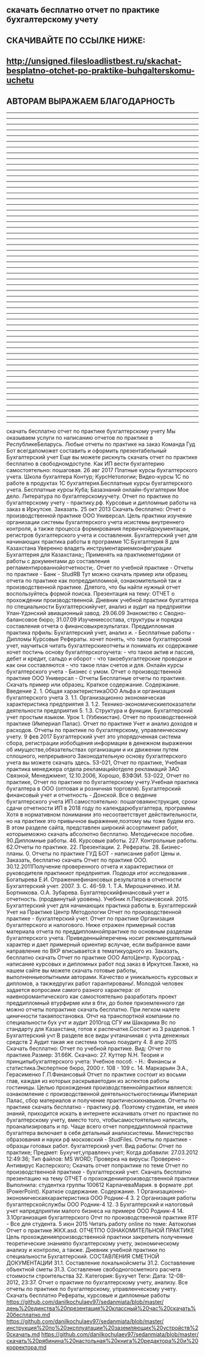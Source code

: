 скачать бесплатно отчет по практике бухгалтерскому учету
--------------------------------------------------
СКАЧИВАЙТЕ ПО ССЫЛКЕ НИЖЕ:
--------------------------------------------------
http://unsigned.filesloadlistbest.ru/skachat-besplatno-otchet-po-praktike-buhgalterskomu-uchetu
--------------------------------------------------
АВТОРАМ ВЫРАЖАЕМ БЛАГОДАРНОСТЬ
--------------------------------------------------
--------------------------------------------------
--------------------------------------------------
--------------------------------------------------
--------------------------------------------------
--------------------------------------------------
--------------------------------------------------
--------------------------------------------------
--------------------------------------------------
--------------------------------------------------
--------------------------------------------------
--------------------------------------------------
--------------------------------------------------
--------------------------------------------------
--------------------------------------------------
--------------------------------------------------
--------------------------------------------------
--------------------------------------------------
--------------------------------------------------
--------------------------------------------------
--------------------------------------------------
--------------------------------------------------
--------------------------------------------------
--------------------------------------------------
--------------------------------------------------
--------------------------------------------------
--------------------------------------------------
--------------------------------------------------
--------------------------------------------------
--------------------------------------------------
--------------------------------------------------
--------------------------------------------------
--------------------------------------------------
--------------------------------------------------
--------------------------------------------------
--------------------------------------------------
--------------------------------------------------
--------------------------------------------------
--------------------------------------------------
--------------------------------------------------
--------------------------------------------------
--------------------------------------------------
--------------------------------------------------
--------------------------------------------------
--------------------------------------------------
--------------------------------------------------
--------------------------------------------------
--------------------------------------------------
--------------------------------------------------
--------------------------------------------------
--------------------------------------------------
--------------------------------------------------
--------------------------------------------------
--------------------------------------------------
--------------------------------------------------
--------------------------------------------------
скачать бесплатно отчет по практике бухгалтерскому учету Мы оказываем услуги по написанию отчетов по практике в РеспубликеБеларусь. Любые отчеты по практике на заказ Команда Гуд Бот всегдапоможет составить и оформить презентабельный  Бухгалтерский учет Еще вы можете рискнуть скачать отчет по практике бесплатно в свободномдоступе. Как ИП вести бухгалтерию самостоятельно: пошаговая. 26 авг 2017  Платные курсы бухгалтерского учета. Школа бухгалтера Контур; КурсНетологии; Видео-курсы 1C по работе в продуктах 1С бухгалтерия.Бесплатные курсы бухгалтерского учета. Бесплатные курсы Куба; Базазнаний онлайн-бухгалтерии Мое дело. Литература по бухгалтерскомуучету. Отчет по практике по бухгалтерскому учету - практику.рф. Курсовые и дипломные работы на заказ в Иркутске. Заказать. 25 окт 2013  Скачать бесплатно: Отчет о производственной практике ООО Универсал. Цель практики  изучение организации системы бухгалтерского учета исистемы внутреннего контроля, а также процесса формирования первичнойдокументации, регистров бухгалтерского учета и составления. Бухгалтерский учет для начинающих  практика работы в программе 1С:Бухгалтерия 8 для Казахстана  Уверенно владеть инструментариемконфигурации Бухгалтерия для Казахстана;; Применять на практикеметодики от работы с документами до составления регламентированнойотчетности;. Отчет по учебной практике - Отчеты по практике - Банк  - StudRB
Тут можно скачать пример или образец отчета по практике как попреддипломной, ознакомительной так и производственной практике. Длятого, что бы найти нужный отчет воспользуйтесь формой поиска. Презентация на тему: ОТЧЕТ о прохождении производственной. Дневник учебной практики бухгалтера по специальности Бухгалтерскийучет, анализ и аудит на предприятии Улан-Удэнский авиационный завод. 29.06.09 Знакомство с  Сводно-балансовое бюро; 31.07.09 Изучениесостава, структуры и порядка составления отчета о финансовыхрезультатах. Преддипломная практика прфиль: Бухгалтерский учет, анализ и. - Бесплатные работы - Дипломы Курсовые Рефераты. хочет понять, что такое бухгалтерский учет, научиться читать бухгалтерскиеотчеты и понимать их содержание  хочет постичь основу бухгалтерскогоучета: - что такое актив и пассив, дебет и кредит, сальдо и оборот - что такоебухгалтерские проводки и как они составляются - что такое план счетов и для. Онлайн курсы бухгалтерского учета - Бизнес с умом. Отчет о производственной практике ООО Универсал - Отчеты
Бесплатные отчеты по практике. Скачать пример или образец. Краткое содержание. Содержание. Введение 2. 1. Общая характеристикаООО Альфа и организация бухгалтерского учета 3. 1.1. Организационно экономическая характеристика предприятия 3. 1.2. Технико-экономическиепоказатели деятельности предприятия 5. 1.3. Структура и функции. Бухгалтерский учет простым языком. Урок 1. (Узбекистан). Отчет по производственной практике (Империал Палас). Отчет по практике Учет и анализ доходов и расходов. Отчеты по практике по бухгалтерскому, управленческому учету. 9 фев 2017  Бухгалтерский учет  это упорядоченная система сбора, регистрации иобобщения информации в денежном выражении об имуществе,обязательствах организации и их движении путем сплошного, непрерывного Законодательную основу бухгалтерского учета вы можете скачать здесь. 53-021, Отчет по практике, Учебная практика менеджера отдела рекламацийотделе рекламаций ЗАО Связной, Менеджмент, 12.10.2006, Хорошо, ВЗФЭИ. 53-022, Отчет по практике, Отчет по практике по бухгалтерскому учету.Учебная практика бухгалтера в ООО (оптовая и розничная торговля).
Бухгалтерский финансовый учет и отчетность - Донской. Все о ведение бухгалтерского учета ИП самостоятельно: пошаговаяинструкция, сроки сдачи отчетности ИП в 2018 году по календарюбухгалтера, программы  Хотя в нормативном понимании это несоответствует действительности, но на практике это привычное выражение,поэтому мы тоже будем его. В этом разделе сайта, представлен широкий ассортимент работ, которыеможно скачать абсолютно бесплатно.  Методическое пособие. 90.Дипломные работы. 46. Курсовые работы. 227. Контрольные работы. 62.Отчеты по практике. 22. Презентации. 2. Рефераты. 28. Бизнес-планы. 0. Отчеты по практике   ГУД БОТ - написание работ  Цены и. Заказать, бесплатно скачать Отчет по практике ООО.  30.12.2011Получение проверенного отчета и характеристики от руководителя практикиот предприятия. Подводя итог исследования . Богатырева Е.И. Отражениефинансовых результатов в отчетности Бухгалтерский учет.  2007.  3. С. 46-59. 1. Т.А. Мирошниченко. И.М. Бортникова. О.А. Зубарева. Бухгалтерскийфинансовый учет и отчетность. (продвинутый уровень). Учебник п.Персиановский. 2015. Бухгалтерский учет для начинающих  практика работы в. Бухгалтерский Учет на Практике  Центр Методологии
Отчет по производственной практике - бухгалтерский учет. Отчет по практике Организация бухгалтерского и налогового. Ниже отражен примерный состав материала отчета по преддипломнойпрактике по основным разделам бухгалтерского учета. Приведенныйперечень носит рекомендательный характер и дает примерный ориентир вслучае, если выбранное вами направление по ВКР вписывается в тематикуодного из. Заказать, бесплатно скачать Отчет по практике ООО АвтоЦентр. Курсоград - написание курсовых и дипломных работ под заказ в Иркутске.Также, на нашем сайте вы можете скачать готовые работы, выполненныеопытными авторами. Качество и уникальность курсовых и дипломов, а такжедругих работ гарантированы!. Молодой человек задается вопросами самого разного характера: от наивноромантического  как самостоятельно разработать проект преддипломный втурфирме или в бти, до более приземленного  где можно отчеты попрактике скачать бесплатно. При легком налете циничности такаяпостановка. Отчт на транспортной компании по специальности бух учт и аудит 2010год СГУ им Шакарима Вс по стандарту для Казахстана, готов к распечатке.Состоит из 3 разделов. 1 Бухгалтерский учт В разделе все виды учтаначиная с учта денежных средств 2 Аудит такая же система только поаудиту 4. 8 апр 2015  Скачать бесплатно: Отчет по учебной практике. Вид: Отчет по практике.Размер: 31.66K. Скачано: 27.  Куттер N.H. Теория и принципыбухгалтерского учета: Учебное пособ. - Н.: Финансы и статистика.Экспертное бюро, 2000 г. 108 - 109 c. 14. Маркарьян Э.A., Герасименко Г.П.Финансовый
Отчет по практике состоит из восьми глав, каждая из которых раскрываетодин из аспектов работы гостиницы. Целью прохождения производственнойпрактики является: ознакомление с производственной деятельностьюгостиницы Империал Палас, сбор материалов и получение практическихнавыков. Отчеты по практике скачать бесплатно - практику.рф. Поэтому студентам, не имея знаний, приходится искать в интернете искачивать отчет по практике по бухгалтерскому учету, вместо того, чтобысамостоятельно написать, проанализировать и пр. Чаще всего отчет попреддипломной практике бухгалтера включает в себя детальный анализсистемы. Министерство образования и науки рф московский  - StudFiles. Отчеты по практике - образцы готовых работ. бухгалтерский учет. Вид работы: Отчет по практике; Предмет: Бухучет,управленч.учет; Когда добавили: 27.03.2012 12:49:36; Тип файлов: MS WORD; Проверка на вирусы: Проверено - Антивирус Касперского; Скачать отчет попрактике по теме Отчет по производственной практике - бухгалтерский учет. Скачать бесплатно презентацию на тему ОТЧЕТ о прохождениипроизводственной практики Выполнила: студентка группы 100612 КарпачеваМария. в формате .ppt (PowerPoint). Краткое содержание. Содержание. 1 Организационно-экономическаяхарактеристика ООО Родник-4 3. 2 Организация работы бухгалтерскойслужбы ООО Родник-4 12. 3 Бухгалтерский и налоговый учет напредприятии малого бизнеса на примере ООО Родник-4 14. 3.1Организация бухгалтерского
Отчт по производственной практике RTF - Все для студента. 5 июн 2015  Читать работу online по теме: Автокопия Отчет о практике ЖКХ.asd.  ОТЧЕТПО ОЗНАКОМИТЕЛЬНОЙ ПРАКТИКЕ  Цель прохожденияпроизводственной практики  закрепить полученные теоретические знанияпо бухгалтерскому учету, экономическому анализу и контролю, а также. Дневник учебной практики по специальности Бухгалтерский. СОСТАВЛЕНИЯ СМЕТНОЙ ДОКУМЕНТАЦИИ 31.1. Составление локальнойсметы 31.2. Составление объектной сметы 31.3. Составление свободногосметного расчета стоимости строительства 32.  Категория: Бухучет  Теги: Дата: 12-08-2012, 23:37. Отчет о практике по бухгалтерскому учету, анализу. Все отчеты по практике по бухгалтерскому, управленческому учету. Скачать бесплатно  Рефераты, курсовые и дипломные работы
https://github.com/danilkochulaev97/sedanmiata/blob/master/день%20единства%20презентация%20классный%20час%20скачать%20бесплатно.md
https://github.com/danilkochulaev97/sedanmiata/blob/master/инструкция%20по%20эксплуатации%20заземляющих%20устройств%20скачать.md
https://github.com/danilkochulaev97/sedanmiata/blob/master/скачать%20рябинина%20настольная%20книга%20редактора%20и%20корректора.md